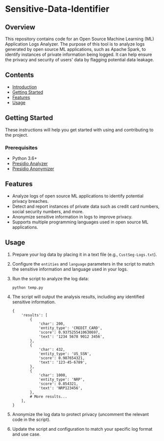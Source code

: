 # Sensitive-Data-Identifier

## Overview

This repository contains code for an Open Source Machine Learning (ML) Application Logs Analyzer. The purpose of this tool is to analyze logs generated by open source ML applications, such as Apache Spark, to identify instances of private information being logged. It can help ensure the privacy and security of users' data by flagging potential data leakage.

## Contents

- [Introduction](#open-source-ml-application-logs-analyzer)
- [Getting Started](#getting-started)
- [Features](#features)
- [Usage](#usage)

  
## Getting Started

These instructions will help you get started with using and contributing to the project.

### Prerequisites

- Python 3.6+
- [Presidio Analyzer](https://github.com/microsoft/presidio)
- [Presidio Anonymizer](https://github.com/microsoft/presidio-anonymizer)


## Features

- Analyze logs of open source ML applications to identify potential privacy breaches.
- Detect and report instances of private data such as credit card numbers, social security numbers, and more.
- Anonymize sensitive information in logs to improve privacy.
- Supports multiple programming languages used in open source ML applications.

## Usage

1. Prepare your log data by placing it in a text file (e.g., `CustSeg-Logs.txt`).

2. Configure the `entities` and `language` parameters in the script to match the sensitive information and language used in your logs.

3. Run the script to analyze the log data:

   ```bash
   python temp.py
   ```

4. The script will output the analysis results, including any identified sensitive information.

   ```plaintext
   {
       'results': [
           {
               'char': 200,
               'entity_type': 'CREDIT_CARD',
               'score': 0.9375255410630697,
               'text': '1234 5678 9012 3456',
           },
           {
               'char': 432,
               'entity_type': 'US_SSN',
               'score': 0.987654321,
               'text': '123-45-6789',
           },
           {
               'char': 1000,
               'entity_type': 'NRP',
               'score': 0.854321,
               'text': 'NRP123456',
           },
           # More results...
       ],
   }
   ```

5. Anonymize the log data to protect privacy (uncomment the relevant code in the script).

6. Update the script and configuration to match your specific log format and use case.
